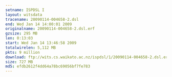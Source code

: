 ```yaml
---
setname: ISPDSL I
layout: witsdata
tracename: 20090114-004658-2.dsl
end: Wed Jan 14 14:00:01 2009
originalname: 20090114-004658-2.dsl.erf
gzsize: 295 MB
len: 0:13:03
start: Wed Jan 14 13:46:58 2009
totalwirelen: 5,112 MB
pkts: 9 million
download: ftp://wits.cs.waikato.ac.nz/ispdsl/1/20090114-004658-2.dsl.erf.gz
size: 727 MB
md5: efdb2612f4dd64a78bc69056bf7fe783
---
```

